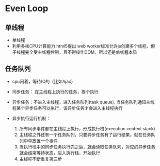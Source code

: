 # Even Loop

## 单线程
- 单线程
- 利用多核CPU计算能力 html5提出 web worker标准允许js创建多个线程，但子线程完全受主线程控制，且不得操作DOM，所以还是单线程本质

## 任务队列
- cpu闲着，等待IO的（比如Ajax）

- 同步任务： 在主线程上执行的任务，挨个执行

- 异步任务：不进入主线程，进入任务队列(task queue), 当任务队列通知主线程某个异步任务可以执行，该异步任务才会进入主线程执行

- 异步执行运行机制：
  1. 所有同步事件都在主线程上执行，形成执行栈(execution context stack)
  2. 主线程之外还有一个任务队列，只要异步任务有了运行结果，就在任务队列中中放置一个事件
  3. 当执行栈中的同步任务执行完之后，就会读取任务队列，对应的异步任务就会结束等待状态，进入执行栈，开始执行
  4. 主线程不断重复第三步
  
   
